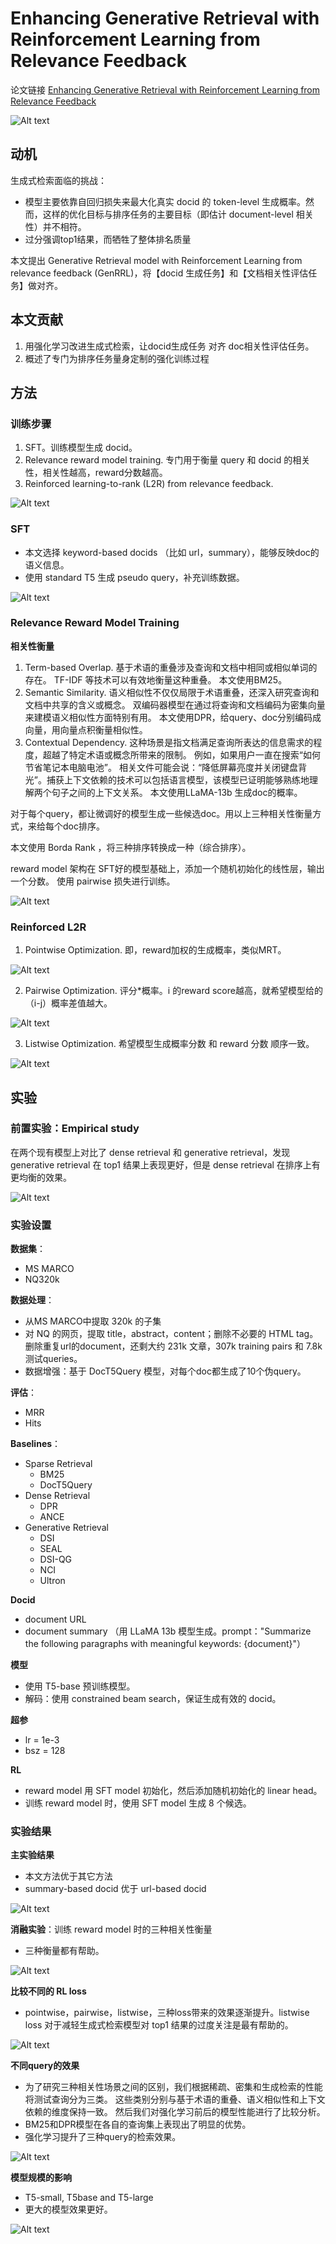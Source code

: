 # Enhancing Generative Retrieval with Reinforcement Learning from Relevance Feedback

论文链接 [Enhancing Generative Retrieval with Reinforcement Learning from Relevance Feedback](https://aclanthology.org/2023.emnlp-main.768.pdf)

![Alt text](image.png)

## 动机
生成式检索面临的挑战：
- 模型主要依靠自回归损失来最大化真实 docid 的 token-level 生成概率。然而，这样的优化目标与排序任务的主要目标（即估计 document-level 相关性）并不相符。
- 过分强调top1结果，而牺牲了整体排名质量

本文提出 Generative Retrieval model with Reinforcement Learning from relevance feedback (GenRRL)，将【docid 生成任务】和【文档相关性评估任务】做对齐。

## 本文贡献
1. 用强化学习改进生成式检索，让docid生成任务 对齐 doc相关性评估任务。
2. 概述了专门为排序任务量身定制的强化训练过程

## 方法

### 训练步骤
1. SFT。训练模型生成 docid。
2. Relevance reward model training. 专门用于衡量 query 和 docid 的相关性，相关性越高，reward分数越高。
3. Reinforced learning-to-rank (L2R) from relevance feedback.

![Alt text](image-2.png)

### SFT
- 本文选择 keyword-based docids （比如 url，summary），能够反映doc的语义信息。
- 使用 standard T5 生成 pseudo query，补充训练数据。

![Alt text](image-3.png)

### Relevance Reward Model Training
**相关性衡量**
1. Term-based Overlap. 基于术语的重叠涉及查询和文档中相同或相似单词的存在。 TF-IDF 等技术可以有效地衡量这种重叠。 本文使用BM25。
2. Semantic Similarity. 语义相似性不仅仅局限于术语重叠，还深入研究查询和文档中共享的含义或概念。 双编码器模型在通过将查询和文档编码为密集向量来建模语义相似性方面特别有用。 本文使用DPR，给query、doc分别编码成向量，用向量点积衡量相似性。
3. Contextual Dependency. 这种场景是指文档满足查询所表达的信息需求的程度，超越了特定术语或概念所带来的限制。 例如，如果用户一直在搜索“如何节省笔记本电脑电池”。 相关文件可能会说：“降低屏幕亮度并关闭键盘背光”。捕获上下文依赖的技术可以包括语言模型，该模型已证明能够熟练地理解两个句子之间的上下文关系。 本文使用LLaMA-13b 生成doc的概率。

对于每个query，都让微调好的模型生成一些候选doc。用以上三种相关性衡量方式，来给每个doc排序。

本文使用 Borda Rank ，将三种排序转换成一种（综合排序）。

reward model 架构在 SFT好的模型基础上，添加一个随机初始化的线性层，输出一个分数。
使用 pairwise 损失进行训练。

![Alt text](image-4.png)

### Reinforced L2R
1. Pointwise Optimization. 即，reward加权的生成概率，类似MRT。

![Alt text](image-5.png)

2. Pairwise Optimization. 评分*概率。i 的reward score越高，就希望模型给的（i-j）概率差值越大。

![Alt text](image-6.png)

3. Listwise Optimization. 希望模型生成概率分数 和 reward 分数 顺序一致。

![Alt text](image-7.png)

## 实验
### 前置实验：Empirical study
在两个现有模型上对比了 dense retrieval 和 generative retrieval，发现 generative retrieval 在 top1 结果上表现更好，但是 dense retrieval 在排序上有更均衡的效果。

![Alt text](image-1.png)

### 实验设置
**数据集**： 
- MS MARCO
- NQ320k

**数据处理**：
- 从MS MARCO中提取 320k 的子集
- 对 NQ 的网页，提取 title，abstract，content；删除不必要的 HTML tag。删除重复url的document，还剩大约 231k 文章，307k training pairs 和 7.8k 测试queries。
- 数据增强：基于 DocT5Query 模型，对每个doc都生成了10个伪query。

**评估**：
- MRR
- Hits

**Baselines**：
- Sparse Retrieval
    - BM25
    - DocT5Query
- Dense Retrieval
    - DPR
    - ANCE
- Generative Retrieval
    - DSI
    - SEAL
    - DSI-QG
    - NCI
    - Ultron

**Docid**
- document URL
- document summary （用 LLaMA 13b 模型生成。prompt："Summarize the following paragraphs with meaningful keywords: {document}"）

**模型**
- 使用 T5-base 预训练模型。
- 解码：使用 constrained beam search，保证生成有效的 docid。

**超参**
- lr = 1e-3
- bsz = 128

**RL**
- reward model 用 SFT model 初始化，然后添加随机初始化的 linear head。
- 训练 reward model 时，使用 SFT model 生成 8 个候选。

### 实验结果
**主实验结果**
- 本文方法优于其它方法
- summary-based docid 优于 url-based docid

![Alt text](image-8.png)

**消融实验**：训练 reward model 时的三种相关性衡量
- 三种衡量都有帮助。

![Alt text](image-9.png)

**比较不同的 RL loss**
- pointwise，pairwise，listwise，三种loss带来的效果逐渐提升。listwise loss 对于减轻生成式检索模型对 top1 结果的过度关注是最有帮助的。

![Alt text](image-10.png)

**不同query的效果**
- 为了研究三种相关性场景之间的区别，我们根据稀疏、密集和生成检索的性能将测试查询分为三类。 这些类别分别与基于术语的重叠、语义相似性和上下文依赖的维度保持一致。 然后我们对强化学习前后的模型性能进行了比较分析。
- BM25和DPR模型在各自的查询集上表现出了明显的优势。
- 强化学习提升了三种query的检索效果。

![Alt text](image-11.png)

**模型规模的影响**
- T5-small, T5base and T5-large
- 更大的模型效果更好。

![Alt text](image-12.png)
